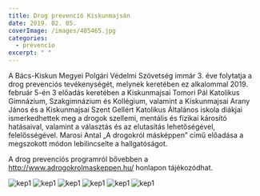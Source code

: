 ```yaml
---
title: Drog prevenció Kiskunmajsán
date: 2019. 02. 05.
coverImage: /images/405465.jpg
categories:
  - prevencio
excerpt: " "
---
```


A Bács-Kiskun Megyei Polgári Védelmi Szövetség immár 3. éve folytatja a drog prevenciós tevékenységét, melynek keretében ez alkalommal 2019. február 5-én 3 előadás keretében a Kiskunmajsai Tomori Pál Katolikus Gimnázium, Szakgimnázium és Kollégium, valamint a Kiskunmajsai Arany János és a Kiskunmajsai Szent Gellért Katolikus Általános iskola diákjai ismerkedhettek meg a drogok szellemi, mentális és fizikai károsító hatásaival, valamint a választás és az elutasítás lehetőségével, felelősségével.  Marosi Antal „A drogokról másképpen” című előadása a megszokott módon lebilincselte a hallgatóságot.

A drog prevenciós programról bővebben a http://www.adrogokrolmaskeppen.hu/ honlapon tájékozódhat.

![kep1](/images/405463.jpg)
![kep1](/images/405464.jpg)
![kep1](/images/405465.jpg)
![kep1](/images/405466.jpg)
![kep1](/images/405467.jpg)
![kep1](/images/405468.jpg)
